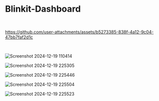 # Blinkit-Dashboard

<br>



https://github.com/user-attachments/assets/b5273385-838f-4a12-9c04-47bb7faf2d1c



<br>

![Screenshot 2024-12-19 110414](https://github.com/user-attachments/assets/292e4815-b07d-4fc1-8e49-4a29dad58381)


![Screenshot 2024-12-19 225305](https://github.com/user-attachments/assets/48f31823-5374-49d0-b674-b25226c60240)


![Screenshot 2024-12-19 225446](https://github.com/user-attachments/assets/62d113b3-63d3-42f9-970c-99d1e7ebac05)

![Screenshot 2024-12-19 225504](https://github.com/user-attachments/assets/bd602453-7f20-4cf3-821f-9f54fe3007e4)

![Screenshot 2024-12-19 225523](https://github.com/user-attachments/assets/06b9d82a-39cc-464e-9d64-a84c5d84c33e)



